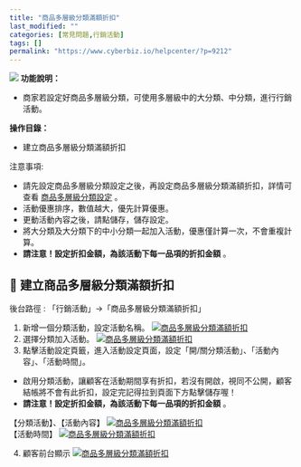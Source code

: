 ```yaml
---
title: "商品多層級分類滿額折扣"
last_modified: ""
categories: [常見問題,行銷活動]
tags: []
permalink: "https://www.cyberbiz.io/helpcenter/?p=9212"
---
```


![](https://www.cyberbiz.io/helpcenter/wp-content/uploads/PLUS版3.png)
**功能說明：**  

* 商家若設定好商品多層級分類，可使用多層級中的大分類、中分類，進行行銷活動。

**操作目錄：**

* 建立商品多層級分類滿額折扣

注意事項:  

* 請先設定商品多層級分類設定之後，再設定商品多層級分類滿額折扣，詳情可查看 [商品多層級分類設定](https://www.cyberbiz.io/helpcenter/?p=9204) 。
* 活動優惠排序，數值越大，優先計算優惠。
* 更動活動內容之後，請點儲存，儲存設定。
* 將大分類及大分類下的中小分類一起加入活動，優惠僅計算一次，不會重複計算。
* **請注意！設定折扣金額，為該活動下每一品項的折扣金額** 。



## 📌 建立商品多層級分類滿額折扣


後台路徑 : 「行銷活動」→「商品多層級分類滿額折扣」  


1. 新增一個分類活動，設定活動名稱。 [![商品多層級分類滿額折扣](https://www.cyberbiz.io/support/wp-content/uploads/商品多層級分類滿額折扣01.png)](https://www.cyberbiz.io/support/wp-content/uploads/商品多層級分類滿額折扣01.png)
2. 選擇分類加入活動。 [![商品多層級分類滿額折扣](https://www.cyberbiz.io/support/wp-content/uploads/商品多層級分類滿額折扣02.png)](https://www.cyberbiz.io/support/wp-content/uploads/商品多層級分類滿額折扣02.png)
3. 點擊活動設定頁籤，進入活動設定頁面，設定「開/關分類活動」、「活動內容」、「活動時間」。 
* 啟用分類活動，讓顧客在活動期間享有折扣，若沒有開啟，視同不公開，顧客結帳將不會有此折扣，設定完記得拉到頁面下方點擊儲存喔！
* **請注意！設定折扣金額，為該活動下每一品項的折扣金額** 。

【分類活動】、【活動內容】 [![商品多層級分類滿額折扣](https://www.cyberbiz.io/support/wp-content/uploads/商品多層級分類滿額折扣03.png)](https://www.cyberbiz.io/support/wp-content/uploads/商品多層級分類滿額折扣03.png)  
【活動時間】 [![商品多層級分類滿額折扣](https://www.cyberbiz.io/support/wp-content/uploads/商品多層級分類滿額折扣04.png)](https://www.cyberbiz.io/support/wp-content/uploads/商品多層級分類滿額折扣04.png)  

4. 顧客前台顯示
[![商品多層級分類滿額折扣](https://www.cyberbiz.co/support/wp-content/uploads/2019/08/商品類別活動顧客前台顯示.png)](https://www.cyberbiz.co/support/wp-content/uploads/2019/08/商品類別活動顧客前台顯示.png)

